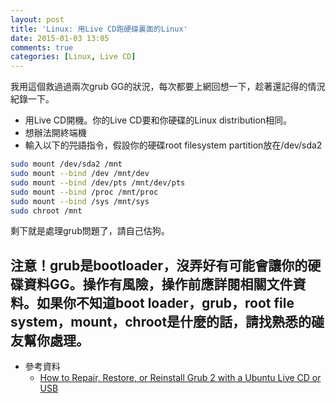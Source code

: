```yaml
---
layout: post
title: 'Linux: 用Live CD跑硬碟裏面的Linux'
date: 2015-01-03 13:05
comments: true
categories: [Linux, Live CD]
---
```

我用這個救過過兩次grub GG的狀況，每次都要上網回想一下，趁著還記得的情況紀錄一下。


* 用Live CD開機。你的Live CD要和你硬碟的Linux distribution相同。
* 想辦法開終端機
* 輸入以下的~~咒語~~指令，假設你的硬碟root filesystem partition放在/dev/sda2

```bash
sudo mount /dev/sda2 /mnt
sudo mount --bind /dev /mnt/dev
sudo mount --bind /dev/pts /mnt/dev/pts
sudo mount --bind /proc /mnt/proc
sudo mount --bind /sys /mnt/sys
sudo chroot /mnt
```

剩下就是處理grub問題了，請自己估狗。

## **注意！grub是bootloader，沒弄好有可能會讓你的硬碟資料GG。操作有風險，操作前應詳閱相關文件資料。如果你不知道boot loader，grub，root file system，mount，chroot是什麼的話，請找熟悉的碰友幫你處理。**

* 參考資料
	* [How to Repair, Restore, or Reinstall Grub 2 with a Ubuntu Live CD or USB](http://howtoubuntu.org/how-to-repair-restore-reinstall-grub-2-with-a-ubuntu-live-cd)
